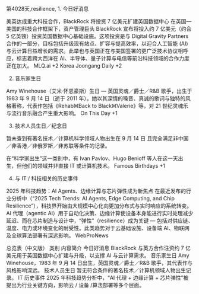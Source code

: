 第4028天,resilience, 1. 今日好消息

美英达成重大科技合作，BlackRock 将投资 7 亿美元扩建英国数据中心
在英国—美国的科技合作框架下，资产管理巨头 BlackRock 宣布将投入约 7 亿美元（约合 5 亿英镑）投资英国数据中心基础设施。这项投资是与 Digital Gravity Partners 合作的一部分，目标包括升级现有站点、扩容与提高效率，以迎合人工智能 (AI) 与云计算日益增长的需求。此举也与英国正在与美国签署的更广泛技术协议相呼应，标志着跨大西洋在 AI、半导体、量子计算与电信等前沿科技领域的合作力度正在加大。
MLQ.ai
+2
Korea Joongang Daily
+2

2. 音乐家生日

Amy Winehouse（艾米·怀恩豪斯）生日 — 英国灵魂／爵士／R&B 歌手，出生于 1983 年 9 月 14 日（逝于 2011 年）。她以其深情的嗓音、真诚的歌词与独特的风格著称，代表作包括《Rehab》《Back to Black》《Valerie》等，对 21 世纪灵魂乐与流行音乐融合产生重大影响。
On This Day
+1

3. 技术人员生日／纪念日

暂未查到有著名技术／计算机科学领域人物出生在 9 月 14 日 且完全满足非中国／非香港／非俄罗斯／非苏联等条件的记录。

在“科学家出生”这一类别中，有 Ivan Pavlov、Hugo Benioff 等人在这一天出生，但他们的领域并非直接 IT 或计算机技术。
Famous Birthdays
+1

4. 与 IT / 科技相关的历史事件

2025 年科技趋势：AI Agents、边缘计算与芯片弹性成为新焦点
在最近发布的行业分析中（“2025 Tech Trends: AI Agents, Edge Computing, and Chip Resilience”），科技界开始由大规模中心化向更加分布式与实时响应的系统转变。AI 代理（agentic AI）用于自动化决策、边缘计算使设备本身能进行实时处理减少延迟、而在芯片制造与设计中，“弹性”（resilience）成为关键 — 包括对供应链、温度、电力或环境变化的耐受性。此类趋势对于云基础设施、设备端 AI、物联网及全球算法部署有深远影响。
WebProNews

总览表（中文版）
类别	内容简介
今日好消息	BlackRock 与英方合作注资约 7 亿美元用于英国数据中心扩建与升级，以支撑 AI 与云计算需求。
音乐家生日	Amy Winehouse，1983 年 9 月 14 日出生，英国灵魂／爵士／R&B 歌手，其代表作与风格影响深远。
技术人员生日	暂无符合条件的著名技术／计算机领域人物出生记录。
IT 历史事件	2025 年科技趋势分析中，“AI 代理 + 边缘计算 + 芯片弹性”被提出为行业关键方向，影响云 / 设备 /算法部署等多个层面。
